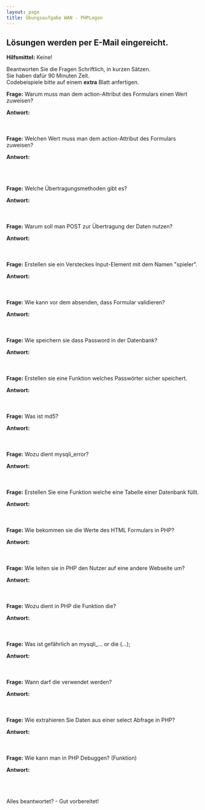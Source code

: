 ```yaml
---
layout: page
title: Übungsaufgabe WAN - PHPLogon
---
```


## Lösungen werden per E-Mail eingereicht.

**Hilfsmittel:** Keine!

Beantworten Sie die Fragen Schriftlich, in kurzen Sätzen.   
Sie haben dafür 90 Minuten Zeit.   
Codebeispiele bitte auf einem **extra** Blatt anfertigen.   

**Frage:** Warum muss man dem action-Attribut des Formulars einen Wert zuweisen?

**Antwort:**
<br /><br /><br /><br />
**Frage:** Welchen Wert muss man dem action-Attribut des Formulars zuweisen?

**Antwort:**
<br /><br /><br /><br />

**Frage:** Welche Übertragungsmethoden gibt es?

**Antwort:**
<br /><br /><br /><br />
**Frage:** Warum soll man POST zur Übertragung der Daten nutzen?

**Antwort:**
<br /><br /><br /><br />
**Frage:** Erstellen sie ein Versteckes Input-Element mit dem Namen "spieler".

**Antwort:**
<br /><br /><br /><br />
**Frage:** Wie kann vor dem absenden, dass Formular validieren?

**Antwort:**
<br /><br /><br /><br />
**Frage:** Wie speichern sie dass Password in der Datenbank?

**Antwort:**
<br /><br /><br /><br />
**Frage:** Erstellen sie eine Funktion welches Passwörter sicher speichert.

**Antwort:**
<br /><br /><br /><br />
**Frage:** Was ist md5?

**Antwort:**
<br /><br /><br /><br />
**Frage:** Wozu dient mysqli_error?

**Antwort:**
<br /><br /><br /><br />
**Frage:** Erstellen Sie eine Funktion welche eine Tabelle einer Datenbank füllt.

**Antwort:**
<br /><br /><br /><br />
**Frage:** Wie bekommen sie die Werte des HTML Formulars in PHP?

**Antwort:**
<br /><br /><br /><br />
**Frage:** Wie leiten sie in PHP den Nutzer auf eine andere Webseite um?

**Antwort:**
<br /><br /><br /><br />
**Frage:** Wozu dient in PHP die Funktion die?

**Antwort:**
<br /><br /><br /><br />
**Frage:** Was ist gefährlich an mysqli_...  or die (...);

**Antwort:**
<br /><br /><br /><br />
**Frage:** Wann darf die verwendet werden?

**Antwort:**
<br /><br /><br /><br />
**Frage:** Wie extrahieren Sie Daten aus einer select Abfrage in PHP?

**Antwort:**
<br /><br /><br /><br />
**Frage:** Wie kann man in PHP Debuggen? (Funktion)

**Antwort:**
<br /><br /><br /><br />

Alles beantwortet? - Gut vorbereitet!
